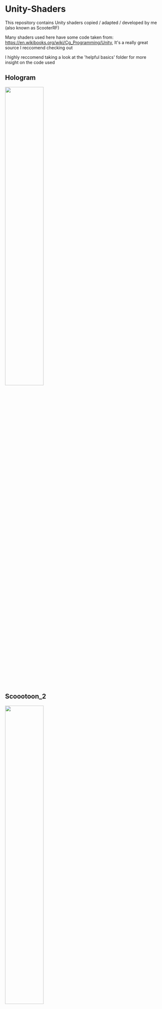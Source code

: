 # Unity-Shaders
This repository contains Unity shaders copied / adapted / developed by me (also known as ScooterRF)

Many shaders used here have some code taken from: https://en.wikibooks.org/wiki/Cg_Programming/Unity,
It's a really great source I reccomend checking out

I highly reccomend taking a look at the 'helpful basics' folder for more insight on the code used

## Hologram
<img src="https://github.com/liminal-bear/Unity-Shaders/blob/master/previewImages/Avatar27Holo.PNG" width=50% height=50%>

## Scoootoon_2
<img src="https://github.com/liminal-bear/Unity-Shaders/blob/master/previewImages/Avatar27Toon.png" width=50% height=50%>

## CubeMapping
<img src="https://github.com/liminal-bear/Unity-Shaders/blob/master/previewImages/CubeMap.PNG" width=50% height=50%>

## gaussianBlur
<img src="https://github.com/liminal-bear/Unity-Shaders/blob/master/previewImages/Gaussian.PNG" width=50% height=50%>

## HemispherLigtng
(pardon the misspelling)

<img src="https://github.com/liminal-bear/Unity-Shaders/blob/master/previewImages/HemisphereLighting.PNG" width=50% height=50%>

## matcap
<img src="https://github.com/liminal-bear/Unity-Shaders/blob/master/Sample%20Matcap.jpg" width=10% height=10%>
<img src="https://github.com/liminal-bear/Unity-Shaders/blob/master/previewImages/Matcap.PNG" width=50% height=50%>

## ParticleCustom 1
(specifically, the fire part)

<img src="https://github.com/liminal-bear/Unity-Shaders/blob/master/previewImages/Particle.PNG" width=50% height=50%>

## Quantize Colors
<img src="https://github.com/liminal-bear/Unity-Shaders/blob/master/previewImages/QuantColor.PNG" width=50% height=50%>

## quantVert
<img src="https://github.com/liminal-bear/Unity-Shaders/blob/master/previewImages/QuantPos.PNG" width=50% height=50%>


## parallax
<img src="https://github.com/liminal-bear/Unity-Shaders/blob/master/previewImages/parallax.PNG" width=50% height=50%>

## refractFromImage
<img src="https://github.com/liminal-bear/Unity-Shaders/blob/master/previewImages/refractImage.PNG" width=50% height=50%>

## trippy
(the effect only appears in VRChat)

<img src="https://github.com/liminal-bear/Unity-Shaders/blob/master/previewImages/trippy.jpg" width=50% height=50%>

## vertexDisp

<img src="https://github.com/liminal-bear/Unity-Shaders/blob/master/previewImages/vertexDisp.PNG" width=50% height=50%>

